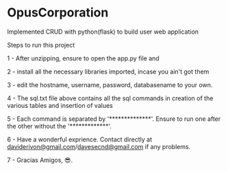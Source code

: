 # OpusCorporation
Implemented CRUD with python(flask) to build user web application

Steps to run this project

1 - After unzipping, ensure to open the app.py file and



2 - install all the necessary libraries imported, incase you ain't got them



3 - edit the hostname, username, password, databasename to your own.



4 - The sql.txt file above contains all the sql commands in creation of the various tables and insertion of values



5 - Each command is separated by '**************'. Ensure to run one after the other without the '*************'.



6 - Have a wonderful exprience. Contact directly at daviderivon@gmail.com/davesecnd@gmail.com if any problems.



7 - Gracias Amigos, 😎.
